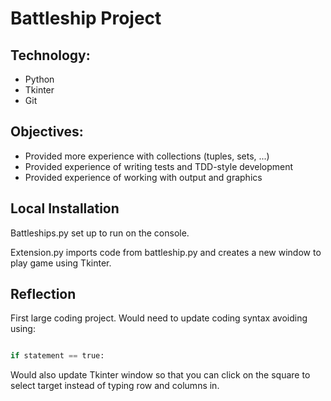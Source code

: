 # Battleship Project

## Technology:
  
  - Python
  - Tkinter
  - Git

## Objectives:

- Provided more experience with collections (tuples, sets, ...)
- Provided experience of writing tests and TDD-style development
- Provided experience of working with output and graphics

## Local Installation

Battleships.py set up to run on the console.

Extension.py imports code from battleship.py and creates a new window to play game using Tkinter. 

## Reflection

First large coding project. Would need to update coding syntax avoiding using:


```python

if statement == true:

```

Would also update Tkinter window so that you can click on the square to select target instead of typing row and columns in. 
